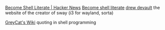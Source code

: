 
[Become Shell Literate | Hacker News](https://news.ycombinator.com/item?id=25399058)
[Become shell literate](https://drewdevault.com/2020/12/12/Shell-literacy.html)
[drew devault](https://drewdevault.com/)
the website of the creator of sway (i3 for wayland, sorta)

[GreyCat's Wiki](https://mywiki.wooledge.org/Quotes)
quoting in shell programming
